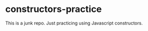 constructors-practice
=====================
This is a junk repo. Just practicing using Javascript constructors. 
